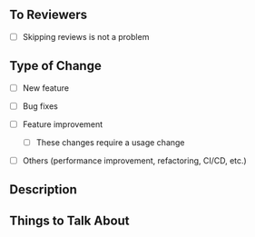 ## To Reviewers
- [ ] Skipping reviews is not a problem

## Type of Change
- [ ] New feature
- [ ] Bug fixes
- [ ] Feature improvement
  - [ ] These changes require a usage change
- [ ] Others (performance improvement, refactoring, CI/CD, etc.)


## Description

## Things to Talk About
